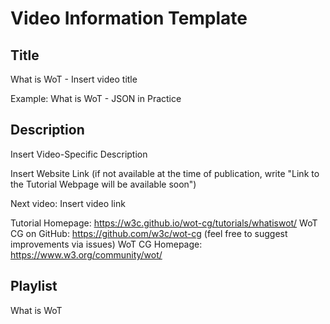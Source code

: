 # Video Information Template

## Title

What is WoT - Insert video title

Example: What is WoT - JSON in Practice

## Description

Insert Video-Specific Description

Insert Website Link (if not available at the time of publication, write "Link to the Tutorial Webpage will be available soon")

Next video: Insert video link

Tutorial Homepage: https://w3c.github.io/wot-cg/tutorials/whatiswot/
WoT CG on GitHub: https://github.com/w3c/wot-cg (feel free to suggest improvements via issues)
WoT CG Homepage: https://www.w3.org/community/wot/

## Playlist

What is WoT
